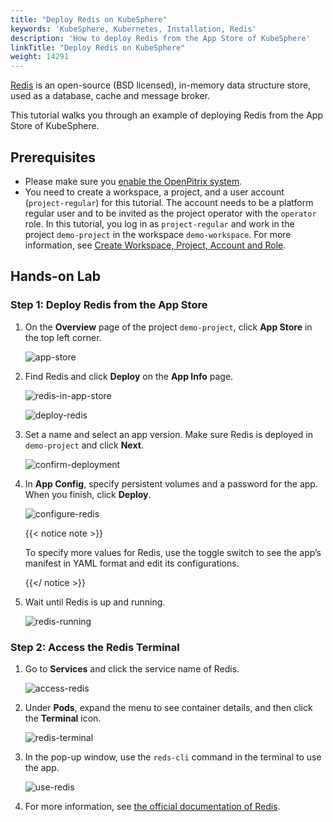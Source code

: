 ```yaml
---
title: "Deploy Redis on KubeSphere"
keywords: 'KubeSphere, Kubernetes, Installation, Redis'
description: 'How to deploy Redis from the App Store of KubeSphere'
linkTitle: "Deploy Redis on KubeSphere"
weight: 14291
---
```


[Redis](https://redis.io/) is an open-source (BSD licensed), in-memory data structure store, used as a database, cache and message broker.

This tutorial walks you through an example of deploying Redis from the App Store of KubeSphere.

## Prerequisites

- Please make sure you [enable the OpenPitrix system](../../../pluggable-components/app-store/).
- You need to create a workspace, a project, and a user account (`project-regular`) for this tutorial. The account needs to be a platform regular user and to be invited as the project operator with the `operator` role. In this tutorial, you log in as `project-regular` and work in the project `demo-project` in the workspace `demo-workspace`. For more information, see [Create Workspace, Project, Account and Role](../../../quick-start/create-workspace-and-project/).

## Hands-on Lab

### Step 1: Deploy Redis from the App Store

1. On the **Overview** page of the project `demo-project`, click **App Store** in the top left corner.

   ![app-store](/images/docs/appstore/built-in-apps/redis-app/app-store.jpg)

2. Find Redis and click **Deploy** on the **App Info** page.

   ![redis-in-app-store](/images/docs/appstore/built-in-apps/redis-app/redis-in-app-store.jpg)

   ![deploy-redis](/images/docs/appstore/built-in-apps/redis-app/deploy-redis.jpg)

3. Set a name and select an app version. Make sure Redis is deployed in `demo-project` and click **Next**.

   ![confirm-deployment](/images/docs/appstore/built-in-apps/redis-app/confirm-deployment.jpg)

4. In **App Config**, specify persistent volumes and a password for the app. When you finish, click **Deploy**.

   ![configure-redis](/images/docs/appstore/built-in-apps/redis-app/configure-redis.jpg)

   {{< notice note >}}

   To specify more values for Redis, use the toggle switch to see the app’s manifest in YAML format and edit its configurations.

   {{</ notice >}}

5. Wait until Redis is up and running.

   ![redis-running](/images/docs/appstore/built-in-apps/redis-app/redis-running.jpg)

### Step 2: Access the Redis Terminal

1. Go to **Services** and click the service name of Redis.

   ![access-redis](/images/docs/appstore/built-in-apps/redis-app/access-redis.jpg)

2. Under **Pods**, expand the menu to see container details, and then click the **Terminal** icon.

   ![redis-terminal](/images/docs/appstore/built-in-apps/redis-app/redis-terminal.jpg)

3. In the pop-up window, use the `reds-cli` command in the terminal to use the app.

   ![use-redis](/images/docs/appstore/built-in-apps/redis-app/use-redis.jpg)

4. For more information, see [the official documentation of Redis](https://redis.io/documentation).
